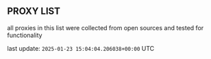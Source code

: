 ## PROXY LIST

all proxies in this list were collected from open sources and tested for functionality

last update: `2025-01-23 15:04:04.206038+00:00` UTC